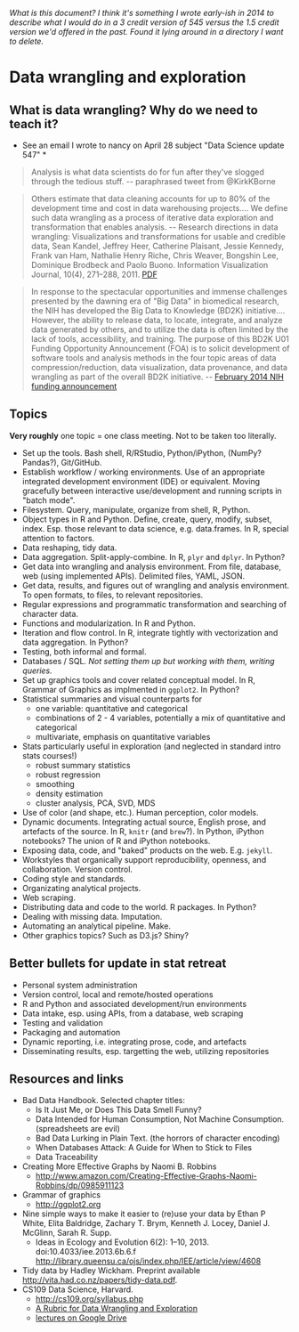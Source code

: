 *What is this document? I think it's something I wrote early-ish in 2014 to describe what I would do in a 3 credit version of 545 versus the 1.5 credit version we'd offered in the past. Found it lying around in a directory I want to delete.*

# Data wrangling and exploration

## What is data wrangling? Why do we need to teach it?

* See an email I wrote to nancy on April 28 subject "Data Science update 547" *

> Analysis is what data scientists do for fun after they've slogged through the tedious stuff. -- paraphrased tweet from @KirkKBorne

> Others estimate that data cleaning accounts for up to 80% of the development time and cost in data warehousing projects.... We define such data wrangling as a process of iterative data exploration and transformation that enables analysis. -- Research directions in data wrangling: Visualizations and transformations for usable and credible data, Sean Kandel, Jeffrey Heer, Catherine Plaisant,
Jessie Kennedy, Frank van Ham, Nathalie Henry Riche, Chris Weaver, Bongshin Lee, Dominique Brodbeck and Paolo Buono. Information Visualization Journal, 10(4), 271–288, 2011. [PDF](http://vis.stanford.edu/files/2011-DataWrangling-IVJ.pdf)

> In response to the spectacular opportunities and immense challenges presented by the dawning era of "Big Data" in biomedical research, the NIH has developed the Big Data to Knowledge (BD2K) initiative.... However, the ability to release data, to locate, integrate, and analyze data generated by others, and to utilize the data is often limited by the lack of tools, accessibility, and training. The purpose of this BD2K U01 Funding Opportunity Announcement (FOA) is to solicit development of software tools and analysis methods in the four topic areas of data compression/reduction, data visualization, data provenance, and data wrangling as part of the overall BD2K initiative. -- [February 2014 NIH funding announcement](http://grants.nih.gov/grants/guide/rfa-files/RFA-HG-14-020.html)

## Topics

__Very roughly__ one topic = one class meeting. Not to be taken too literally.

  * Set up the tools. Bash shell, R/RStudio, Python/iPython, (NumPy? Pandas?), Git/GitHub.
  * Establish workflow / working environments. Use of an appropriate integrated development environment (IDE) or equivalent. Moving gracefully between interactive use/development and running scripts in "batch mode".
  * Filesystem. Query, manipulate, organize from shell, R, Python.
  * Object types in R and Python. Define, create, query, modify, subset, index. Esp. those relevant to data science, e.g. data.frames. In R, special attention to factors.
  * Data reshaping, tidy data.
  * Data aggregation. Split-apply-combine. In R, `plyr` and `dplyr`. In Python?
  * Get data into wrangling and analysis environment. From file, database, web (using implemented APIs). Delimited files, YAML, JSON.
  * Get data, results, and figures out of wrangling and analysis environment. To open formats, to files, to relevant repositories.
  * Regular expressions and programmatic transformation and searching of character data.
  * Functions and modularization. In R and Python.
  * Iteration and flow control. In R, integrate tightly with vectorization and data aggregation. In Python?
  * Testing, both informal and formal.
  * Databases / SQL. *Not setting them up but working with them, writing queries.*
  * Set up graphics tools and cover related conceptual model. In R, Grammar of Graphics as implmented in `ggplot2`. In Python? 
  * Statistical summaries and visual counterparts for
    - one variable: quantitative and categorical
    - combinations of 2 - 4 variables, potentially a mix of quantitative and categorical
    - multivariate, emphasis on quantitative variables
  * Stats particularly useful in exploration (and neglected in standard intro stats courses!)
    - robust summary statistics
    - robust regression
    - smoothing
    - density estimation
    - cluster analysis, PCA, SVD, MDS
  * Use of color (and shape, etc.). Human perception, color models.
  * Dynamic documents. Integrating actual source, English prose, and artefacts of the source. In R, `knitr` (and `brew`?). In Python, iPython notebooks? The union of R and iPython notebooks.
  * Exposing data, code, and "baked" products on the web. E.g. `jekyll`.
  * Workstyles that organically support reproducibility, openness, and collaboration. Version control.
  * Coding style and standards.
  * Organizating analytical projects.
  * Web scraping.
  * Distributing data and code to the world. R packages. In Python?
  * Dealing with missing data. Imputation.
  * Automating an analytical pipeline. Make.
  * Other graphics topics? Such as D3.js? Shiny?
  
## Better bullets for update in stat retreat

  * Personal system administration
  * Version control, local and remote/hosted operations
  * R and Python and associated development/run environments
  * Data intake, esp. using APIs, from a database, web scraping
  * Testing and validation
  * Packaging and automation
  * Dynamic reporting, i.e. integrating prose, code, and artefacts
  * Disseminating results, esp. targetting the web, utilizing repositories
  
## Resources and links

  * Bad Data Handbook. Selected chapter titles:
    - Is It Just Me, or Does This Data Smell Funny?
    - Data Intended for Human Consumption, Not Machine Consumption. (spreadsheets are evil)
    - Bad Data Lurking in Plain Text. (the horrors of character encoding)
    - When Databases Attack: A Guide for When to Stick to Files
    - Data Traceability
  * Creating More Effective Graphs by Naomi B. Robbins
    - <http://www.amazon.com/Creating-Effective-Graphs-Naomi-Robbins/dp/0985911123>
  * Grammar of graphics
    - <http://ggplot2.org>
  * Nine simple ways to make it easier to (re)use your data by Ethan P White, Elita Baldridge, Zachary T. Brym, Kenneth J. Locey, Daniel J. McGlinn, Sarah R. Supp.
    - Ideas in Ecology and Evolution 6(2): 1–10, 2013. doi:10.4033/iee.2013.6b.6.f <http://library.queensu.ca/ojs/index.php/IEE/article/view/4608>
  * Tidy data by Hadley Wickham. Preprint available <http://vita.had.co.nz/papers/tidy-data.pdf>.  
  * CS109 Data Science, Harvard.
    - <http://cs109.org/syllabus.php>
    - [A Rubric for Data Wrangling and Exploration](http://nbviewer.ipython.org/github/cs109/content/blob/master/lec_04_wrangling.ipynb)
    - [lectures on Google Drive](https://drive.google.com/folderview?id=0BxYkKyLxfsNVd0xicUVDS1dIS0k&usp=sharing)
